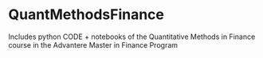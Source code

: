 # QuantMethodsFinance
Includes python CODE + notebooks of the Quantitative Methods in Finance course in the Advantere Master in Finance Program
